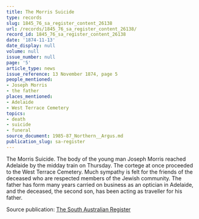 ```yaml
---
title: The Morris Suicide
type: records
slug: 1845_76_sa_register_content_26138
url: /records/1845_76_sa_register_content_26138/
record_id: 1845_76_sa_register_content_26138
date: '1874-11-13'
date_display: null
volume: null
issue_number: null
page: '5'
article_type: news
issue_reference: 13 November 1874, page 5
people_mentioned:
- Joseph Morris
- the father
places_mentioned:
- Adelaide
- West Terrace Cemetery
topics:
- death
- suicide
- funeral
source_document: 1985-87_Northern__Argus.md
publication_slug: sa-register
---
```


The Morris Suicide.  The body of the young man Joseph Morris reached Adelaide by the midday train on Thursday.  The cortege at once proceeded to the West Terrace Cemetery.  Much sympathy is felt for the friends of the deceased who are respected members of the Jewish community.  The father has form many years carried on business as an optician in Adelaide, and the deceased, the second son, has been acting as traveller for his father.

Source publication: [The South Australian Register](/publications/sa-register/)
